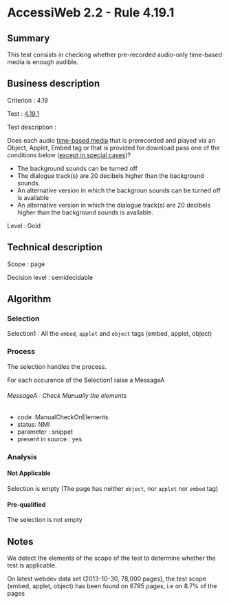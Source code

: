 # AccessiWeb 2.2 - Rule 4.19.1

## Summary

This test consists in checking whether pre-recorded audio-only
time-based media is enough audible.

## Business description

Criterion : 4.19

Test : [4.19.1](http://accessiweb.org/index.php/accessiweb-22-english-version.html#test-4-19-1)

Test description :

Does each audio [time-based
media](http://www.accessiweb.org/index.php/glossary-76.html#mMediaTemp) that is prerecorded and
played via an Object, Applet, Embed tag or that is provided for download
pass one of the conditions below ([except in special
cases](http://www.accessiweb.org/index.php/glossary-76.html#cpCrit4-19 "Special cases for criterion 4.19"))?

-   The background sounds can be turned off
-   The dialogue track(s) are 20 decibels higher than the background
    sounds.
-   An alternative version in which the backgroun sounds can be turned
    off is available
-   An alternative version in which the dialogue track(s) are 20
    decibels higher than the background sounds is available.

Level : Gold

## Technical description

Scope : page

Decision level :
semidecidable

## Algorithm

### Selection

Selection1 : All the `embed`, `applet` and `object` tags (embed,
applet, object)

### Process

The selection handles the process.

For each occurence of the Selection1 raise a MessageA

###### MessageA : Check Manually the elements

-   code :ManualCheckOnElements
-   status: NMI
-   parameter : snippet
-   present in source : yes

### Analysis

#### Not Applicable

Selection is empty (The page has neither `object`, nor `applet` nor
`embed` tag)

#### Pre-qualified

The selection is not empty

## Notes

We detect the elements of the scope of the test to determine whether the
test is applicable.

On latest webdev data set (2013-10-30, 78,000 pages), the test scope
(embed, applet, object) has been found on 6795 pages, i.e on 8.7% of the
pages
